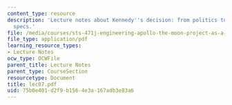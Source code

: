 ```yaml
---
content_type: resource
description: 'Lecture notes about Kennedy''s decision: from politics to engineering
  specs.'
file: /media/courses/sts-471j-engineering-apollo-the-moon-project-as-a-complex-system-spring-2007/75b0e401d2f9b1564e3a167adb3e83a6_lec07.pdf
file_type: application/pdf
learning_resource_types:
- Lecture Notes
ocw_type: OCWFile
parent_title: Lecture Notes
parent_type: CourseSection
resourcetype: Document
title: lec07.pdf
uid: 75b0e401-d2f9-b156-4e3a-167adb3e83a6
---
```

